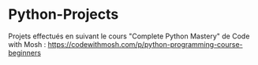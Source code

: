 # Python-Projects
Projets effectués en suivant le cours "Complete Python Mastery" de Code with Mosh :
https://codewithmosh.com/p/python-programming-course-beginners
